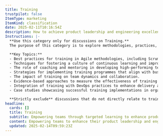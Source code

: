 ```yaml
---
title: Training
trustpilot: false
ItemType: marketing
ItemKind: classification
date: 2025-02-11T10:16:54Z
description: How to achieve product leadership and engineering excellence through training.
Instructions: |-
  **Use this category only for discussions on Training.**  
  The purpose of this category is to explore methodologies, practices, and frameworks that enhance product leadership and engineering excellence through effective training strategies. It focuses on the development of skills, knowledge, and competencies necessary for teams to thrive in Agile, DevOps, and Lean environments.

  **Key Topics:**
  - Best practices for training in Agile methodologies, including Scrum and Kanban.
  - Techniques for fostering a culture of continuous learning and improvement.
  - The role of coaching and mentoring in developing high-performing teams.
  - Strategies for implementing training programmes that align with business agility.
  - The impact of training on team dynamics and collaboration.
  - Evidence-based approaches to measure the effectiveness of training initiatives.
  - Integration of training with DevOps practices to enhance delivery and operational excellence.
  - Case studies showcasing successful training implementations in organisations.

  **Strictly exclude** discussions that do not directly relate to training methodologies, such as general Agile or DevOps principles without a focus on training, unrelated business strategies, or personal anecdotes that do not contribute to the understanding of training in a technical context.
headline:
  cards: []
  title: Training
  subtitle: Empowering teams through targeted learning to enhance product leadership and engineering capabilities.
  content: Empowering teams to enhance their product leadership and engineering skills through structured learning initiatives. Posts should explore effective practices in continuous improvement, team dynamics, performance metrics, and the integration of feedback loops, drawing insights from industry thought leaders and frameworks that promote adaptive learning and innovation.
  updated: 2025-02-14T09:59:23Z
---
```

